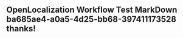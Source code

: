<properties
ms.topic="hero-topic"
ms.test1="hero-topic"
ms.test2="test"/>

## OpenLocalization Workflow Test MarkDown ba685ae4-a0a5-4d25-bb68-397411173528 thanks!
